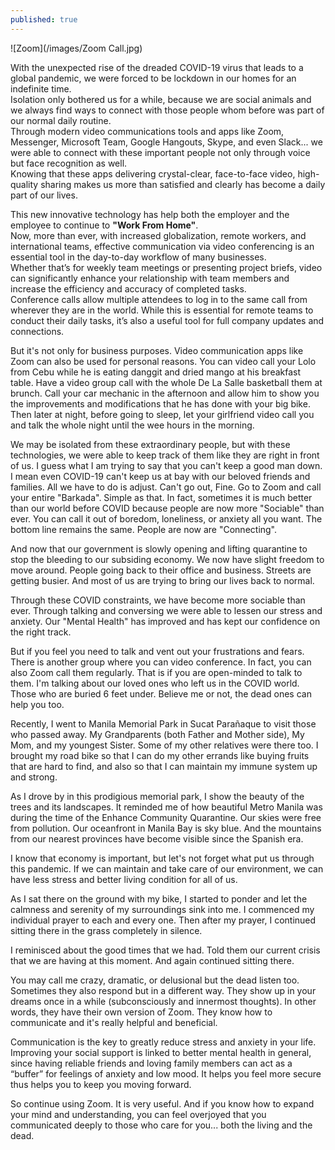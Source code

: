 ```yaml
---
published: true
---
```

![Zoom](/images/Zoom Call.jpg)

With the unexpected rise of the dreaded COVID-19 virus that leads to a global pandemic, we were forced to be lockdown in our homes for an indefinite time.   
Isolation only bothered us for a while, because we are social animals and we always find ways to connect with those people whom before was part of our normal daily routine.   
Through modern video communications tools and apps like Zoom, Messenger, Microsoft Team, Google Hangouts, Skype, and even Slack... we were able to connect with these important people not only through voice but face recognition as well.   
Knowing that these apps delivering crystal-clear, face-to-face video, high-quality sharing makes us more than satisfied and clearly has become a daily part of our lives. 

This new innovative technology has help both the employer and the employee to continue to **"Work From Home"**.   
Now, more than ever, with increased globalization, remote workers, and international teams, effective communication via video conferencing is an essential tool in the day-to-day workflow of many businesses.   
Whether that’s for weekly team meetings or presenting project briefs, video can significantly enhance your relationship with team members and increase the efficiency and accuracy of completed tasks.   
Conference calls allow multiple attendees to log in to the same call from wherever they are in the world. While this is essential for remote teams to conduct their daily tasks, it’s also a useful tool for full company updates and connections. 

But it's not only for business purposes. Video communication apps like Zoom can also be used for personal reasons.
You can video call your Lolo from Cebu while he is eating danggit and dried mango at his breakfast table.
Have a video group call with the whole De La Salle basketball them at brunch. 
Call your car mechanic in the afternoon and allow him to show you the improvements and modifications that he has done with your big bike.
Then later at night, before going to sleep, let your girlfriend video call you and talk the whole night until the wee hours in the morning. 

We may be isolated from these extraordinary people, but with these technologies, we were able to keep track of them like they are right in front of us. 
I guess what I am trying to say that you can't keep a good man down. 
I mean even COVID-19 can't keep us at bay with our beloved friends and families. All we have to do is adjust. 
Can't go out, Fine. Go to Zoom and call your entire "Barkada". Simple as that. 
In fact, sometimes it is much better than our world before COVID because people are now more "Sociable" than ever.
You can call it out of boredom, loneliness, or anxiety all you want. 
The bottom line remains the same. People are now are "Connecting".

And now that our government is slowly opening and lifting quarantine to stop the bleeding to our subsiding economy. We now have slight freedom to move around. 
People going back to their office and business. Streets are getting busier. And most of us are trying to bring our lives back to normal.

Through these COVID constraints, we have become more sociable than ever. Through talking and conversing we were able to lessen our stress and anxiety. 
Our "Mental Health" has improved and has kept our confidence on the right track. 

But if you feel you need to talk and vent out your frustrations and fears. There is another group where you can video conference. 
In fact, you can also Zoom call them regularly. That is if you are open-minded to talk to them. 
I'm talking about our loved ones who left us in the COVID world. Those who are buried 6 feet under.
Believe me or not, the dead ones can help you too.

Recently, I went to Manila Memorial Park in Sucat Parañaque to visit those who passed away. 
My Grandparents (both Father and Mother side), My Mom, and my youngest Sister. Some of my other relatives were there too.
I brought my road bike so that I can do my other errands like buying fruits that are hard to find, and also so that I can maintain my immune system up and strong. 

As I drove by in this prodigious memorial park, I show the beauty of the trees and its landscapes. It reminded me of how beautiful Metro Manila was during the time of the Enhance Community Quarantine. 
Our skies were free from pollution. Our oceanfront in Manila Bay is sky blue. And the mountains from our nearest provinces have become visible since the Spanish era.

I know that economy is important, but let's not forget what put us through this pandemic. If we can maintain and take care of our environment, we can have less stress and better living condition for all of us. 

As I sat there on the ground with my bike, I started to ponder and let the calmness and serenity of my surroundings sink into me.
I commenced my individual prayer to each and every one.  Then after my prayer, I continued sitting there in the grass completely in silence. 

I reminisced about the good times that we had. Told them our current crisis that we are having at this moment. And again continued sitting there. 

You may call me crazy, dramatic, or delusional but the dead listen too. Sometimes they also respond but in a different way. They show up in your dreams once in a while (subconsciously and innermost thoughts). 
In other words, they have their own version of Zoom. They know how to communicate and it's really helpful and beneficial.

Communication is the key to greatly reduce stress and anxiety in your life. Improving your social support is linked to better mental health in general, since having reliable friends and loving family members can act as a “buffer” for feelings of anxiety and low mood.
It helps you feel more secure thus helps you to keep you moving forward.

So continue using Zoom. It is very useful. 
And if you know how to expand your mind and understanding, you can feel overjoyed that you communicated deeply to those who care for you... both the living and the dead.